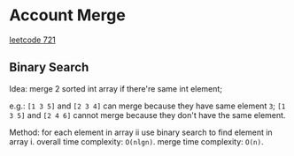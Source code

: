 # Account Merge
[leetcode 721](https://leetcode.com/problems/accounts-merge/)

## Binary Search
Idea: merge 2 sorted int array if there're same int element;

e.g.: `[1 3 5]` and `[2 3 4]` can merge because they have same element `3`;
`[1 3 5]` and `[2 4 6]` cannot merge because they don't have the same element.

Method: for each element in array ii use binary search to find element in 
array i. overall  time complexity: `O(nlgn)`.
merge time complexity: `O(n)`.